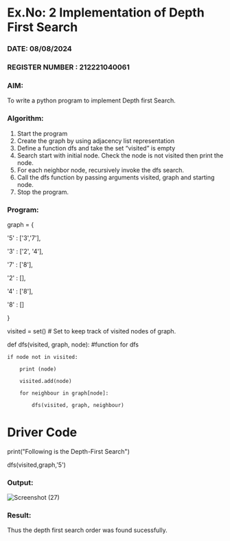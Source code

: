# Ex.No: 2  Implementation of Depth First Search
### DATE: 08/08/2024                                                                         
### REGISTER NUMBER : 212221040061
### AIM: 
To write a python program to implement Depth first Search. 
### Algorithm:
1. Start the program
2. Create the graph by using adjacency list representation
3. Define a function dfs and take the set “visited” is empty 
4. Search start with initial node. Check the node is not visited then print the node.
5. For each neighbor node, recursively invoke the dfs search.
6. Call the dfs function by passing arguments visited, graph and starting node.
7. Stop the program.
### Program:

graph = {

  '5' : ['3','7'],
  
  '3' : ['2', '4'],
  
  '7' : ['8'],
  
  '2' : [],
  
  '4' : ['8'],
  
  '8' : []
  
}

visited = set() # Set to keep track of visited nodes of graph.

def dfs(visited, graph, node):  #function for dfs 

    if node not in visited:
    
        print (node)
        
        visited.add(node)
        
        for neighbour in graph[node]:
        
            dfs(visited, graph, neighbour)
            
# Driver Code
print("Following is the Depth-First Search")

dfs(visited,graph,'5')

### Output:
![Screenshot (27)](https://github.com/Vikhram-S/AI_Lab_2023-24/assets/146576573/c8ee9d9c-caa8-417b-bb4b-c215f8ebab51)



### Result:
Thus the depth first search order was found sucessfully.
